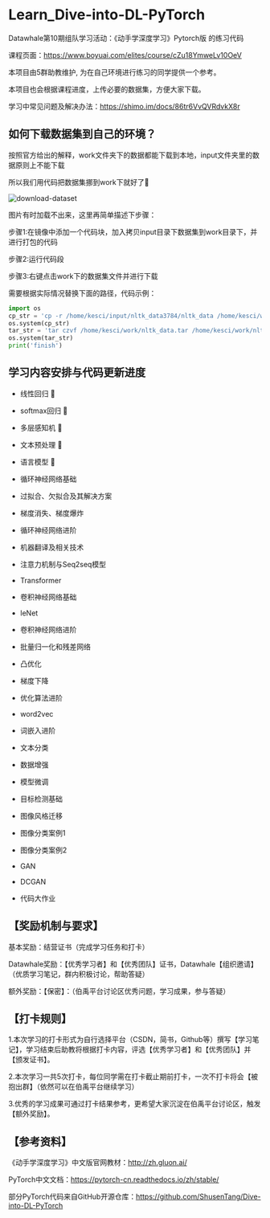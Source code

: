 # Learn_Dive-into-DL-PyTorch

Datawhale第10期组队学习活动：《动手学深度学习》Pytorch版 的练习代码

课程页面：https://www.boyuai.com/elites/course/cZu18YmweLv10OeV

本项目由5群助教维护, 为在自己环境进行练习的同学提供一个参考。

本项目也会根据课程进度，上传必要的数据集，方便大家下载。

学习中常见问题及解决办法：https://shimo.im/docs/86tr6VvQVRdvkX8r

## 如何下载数据集到自己的环境？

按照官方给出的解释，work文件夹下的数据都能下载到本地，input文件夹里的数据原则上不能下载

所以我们用代码把数据集挪到work下就好了:tada:

![download-dataset](https://github.com/monkeyDemon/Learn_Dive-into-DL-PyTorch/tree/master/imgs/download_dataset.jpg)

图片有时加载不出来，这里再简单描述下步骤：

步骤1:在镜像中添加一个代码块，加入拷贝input目录下数据集到work目录下，并进行打包的代码

步骤2:运行代码段

步骤3:右键点击work下的数据集文件并进行下载

需要根据实际情况替换下面的路径，代码示例：

``` python
import os
cp_str = 'cp -r /home/kesci/input/nltk_data3784/nltk_data /home/kesci/work'
os.system(cp_str)
tar_str = 'tar czvf /home/kesci/work/nltk_data.tar /home/kesci/work/nltk_data'
os.system(tar_str)
print('finish')
```


## 学习内容安排与代码更新进度

* 线性回归 :beer:

* softmax回归 :beer:

* 多层感知机 :beer:

* 文本预处理 :beer:

* 语言模型 :beer:

* 循环神经网络基础

* 过拟合、欠拟合及其解决方案

* 梯度消失、梯度爆炸

* 循环神经网络进阶

* 机器翻译及相关技术

* 注意力机制与Seq2seq模型

* Transformer

* 卷积神经网络基础

* leNet

* 卷积神经网络进阶

* 批量归一化和残差网络

* 凸优化

* 梯度下降

* 优化算法进阶

* word2vec

* 词嵌入进阶

* 文本分类

* 数据增强

* 模型微调

* 目标检测基础

* 图像风格迁移

* 图像分类案例1

* 图像分类案例2

* GAN

* DCGAN

* 代码大作业


## 【奖励机制与要求】

基本奖励：结营证书（完成学习任务和打卡）

Datawhale奖励：【优秀学习者】和【优秀团队】证书，Datawhale【组织邀请】（优质学习笔记，群内积极讨论，帮助答疑）

额外奖励：【保密】：（伯禹平台讨论区优秀问题，学习成果，参与答疑）



## 【打卡规则】

1.本次学习的打卡形式为自行选择平台（CSDN，简书，Github等）撰写【学习笔记】，学习结束后助教将根据打卡内容，评选【优秀学习者】和【优秀团队】并【颁发证书】。

2.本次学习一共5次打卡，每位同学需在打卡截止期前打卡，一次不打卡将会【被抱出群】（依然可以在伯禹平台继续学习）

3.优秀的学习成果可通过打卡结果参考，更希望大家沉淀在伯禹平台讨论区，触发【额外奖励】。


## 【参考资料】

《动手学深度学习》中文版官网教材：http://zh.gluon.ai/ 

PyTorch中文文档：https://pytorch-cn.readthedocs.io/zh/stable/

部分PyTorch代码来自GitHub开源仓库：https://github.com/ShusenTang/Dive-into-DL-PyTorch

